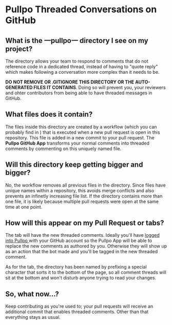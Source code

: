 # Pullpo Threaded Conversations on GitHub
## What is the 一pullpo一 directory I see on my project?
The  directory allows your team to respond to comments that do not reference code in a
dedicated thread, instead of having to "quote reply" which makes following a conversation more
complex than it needs to be.

**DO NOT REMOVE OR .GITIGNORE THIS DIRECTORY OR THE AUTO-GENERATED FILES IT CONTAINS**. Doing so will
prevent you, your reviewers and ohter contributors from being able to have threaded messages in GitHub.
## What files does it contain?
The files inside this directory are created by a workflow (which you can probably find in )
that is executed when a new pull request is open in this repository. This file is added in a new commit to
your pull request. The **Pullpo GitHub App** transforms your normal comments into threaded comments by
commenting on this uniquely named file.
## Will this directory keep getting bigger and bigger?
No, the workflow removes all previous files in the directory. Since files have unique names within a
repository, this avoids merge conflicts and also prevents an infinetly increasing file list. If the
 directory contains more than one file, it is likely because multiple pull requests were open at
the same time at one point.
## How will this appear on my Pull Request  or  tabs?
The  tab will have the new threaded comments. Ideally you'll have
[ logged into Pullpo ](https://pullpo.io/login/github) with your GitHub account so the Pullpo App will be able
to replace the new comments as authored by you. Otherwise they will show up as an action that the bot made and
you'll be tagged in the new threaded comment.

As for the  tab, the  directory has been named by prefixing a
special character that sorts it to the bottom of the page, so all comment threads will sit at the bottom and
won't disturb anyone trying to read your changes.
## So, what now...?
Keep contributing as you're used to; your pull requests will receive an additional commit that enables
threaded comments. Other than that everything stays as usual.

